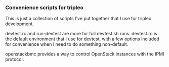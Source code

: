 ### Convenience scripts for tripleo ###

This is just a collection of scripts I've put together that I use for tripleo development.

devtest.rc and run-devtest are more for full devtest.sh runs.  devtest.rc is the default environment that I use for devtest, with a few options included for convenience when I need to do something non-default.

openstackbmc provides a way to control OpenStack instances with the IPMI protocol.
